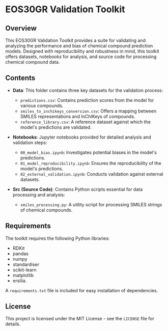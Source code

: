 # EOS30GR Validation Toolkit

## Overview

This EOS30GR Validation Toolkit provides a suite for validating and analyzing the performance and bias of chemical compound prediction models. Designed with reproducibility and robustness in mind, this toolkit offers datasets, notebooks for analysis, and source code for processing chemical compound data.

## Contents

- **Data**: This folder contains three key datasets for the validation process:
  - `predictions.csv`: Contains prediction scores from the model for various compounds.
  - `smiles_to_inchikeys_conversion.csv`: Offers a mapping between SMILES representations and InChIKeys of compounds.
  - `reference_library.csv`: A reference dataset against which the model's predictions are validated.

- **Notebooks**: Jupyter notebooks provided for detailed analysis and validation steps:
  - `00_model_bias.ipynb`: Investigates potential biases in the model's predictions.
  - `01_model_reproducibility.ipynb`: Ensures the reproducibility of the model's predictions.
  - `02_external_validation.ipynb`: Conducts validation against external datasets.

- **Src (Source Code)**: Contains Python scripts essential for data processing and analysis:
  - `smiles_processing.py`: A utility script for processing SMILES strings of chemical compounds.

## Requirements

The toolkit requires the following Python libraries: 
- RDKit
- pandas
- numpy
- standardiser
- scikit-learn
- matplotlib
- ersilia.

A `requirements.txt` file is included for easy installation of dependencies.

## License

This project is licensed under the MIT License - see the `LICENSE` file for details.
